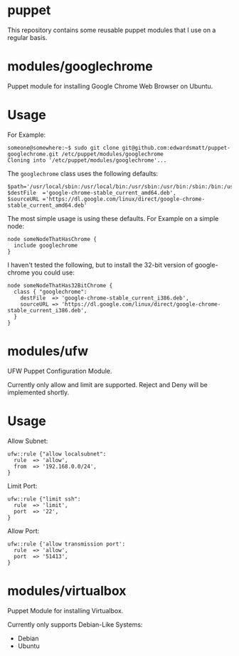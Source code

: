 puppet
======

This repository contains some reusable puppet modules that I use on a regular basis.


modules/googlechrome
===================

Puppet module for installing Google Chrome Web Browser on Ubuntu.

Usage
=====

    
For Example:

    someone@somewhere:~$ sudo git clone git@github.com:edwardsmatt/puppet-googlechrome.git /etc/puppet/modules/googlechrome
    Cloning into '/etc/puppet/modules/googlechrome'...


The `googlechrome` class uses the following defaults:

    $path='/usr/local/sbin:/usr/local/bin:/usr/sbin:/usr/bin:/sbin:/bin:/usr/X11R6/bin', 
    $destFile  ='google-chrome-stable_current_amd64.deb', 
    $sourceURL ='https://dl.google.com/linux/direct/google-chrome-stable_current_amd64.deb'


The most simple usage is using these defaults. For Example on a simple node:

    node someNodeThatHasChrome {
      include googlechrome
    }
    

I haven't tested the following, but to install the 32-bit version of google-chrome you could use:

    node someNodeThatHas32BitChrome {
      class { "googlechrome":
        destFile  => 'google-chrome-stable_current_i386.deb',
        sourceURL => 'https://dl.google.com/linux/direct/google-chrome-stable_current_i386.deb',
      }
    }
    

modules/ufw
==========

UFW Puppet Configuration Module.

Currently only allow and limit are supported. Reject and Deny will be implemented shortly.

Usage
=====

Allow Subnet:

    ufw::rule {"allow localsubnet":
      rule  => 'allow',
      from  => '192.168.0.0/24',
    }

Limit Port:

    ufw::rule {"limit ssh":
      rule  => 'limit',
      port  => '22',
    }

Allow Port:

    ufw::rule {'allow transmission port':
      rule  => 'allow',
      port  => '51413',
    }
    


modules/virtualbox
=================

Puppet Module for installing Virtualbox.

Currently only supports Debian-Like Systems:
* Debian
* Ubuntu